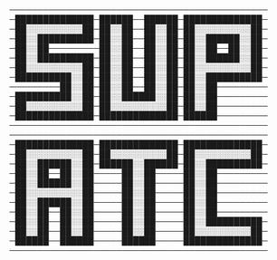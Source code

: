 ──────────────────────────────────────────────
─██████████████─██████──██████─██████████████─
─██░░░░░░░░░░██─██░░██──██░░██─██░░░░░░░░░░██─
─██░░██████████─██░░██──██░░██─██░░██████░░██─
─██░░██─────────██░░██──██░░██─██░░██──██░░██─
─██░░██████████─██░░██──██░░██─██░░██████░░██─
─██░░░░░░░░░░██─██░░██──██░░██─██░░░░░░░░░░██─
─██████████░░██─██░░██──██░░██─██░░██████████─
─────────██░░██─██░░██──██░░██─██░░██─────────
─██████████░░██─██░░██████░░██─██░░██─────────
─██░░░░░░░░░░██─██░░░░░░░░░░██─██░░██─────────
─██████████████─██████████████─██████─────────
──────────────────────────────────────────────
──────────────────────────────────────────────
─██████████████─██████████████─██████████████─
─██░░░░░░░░░░██─██░░░░░░░░░░██─██░░░░░░░░░░██─
─██░░██████░░██─██████░░██████─██░░██████████─
─██░░██──██░░██─────██░░██─────██░░██─────────
─██░░██████░░██─────██░░██─────██░░██─────────
─██░░░░░░░░░░██─────██░░██─────██░░██─────────
─██░░██████░░██─────██░░██─────██░░██─────────
─██░░██──██░░██─────██░░██─────██░░██─────────
─██░░██──██░░██─────██░░██─────██░░██████████─
─██░░██──██░░██─────██░░██─────██░░░░░░░░░░██─
─██████──██████─────██████─────██████████████─
──────────────────────────────────────────────


